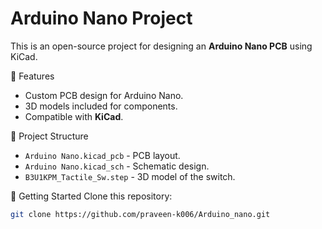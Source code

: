 # Arduino Nano Project

This is an open-source project for designing an **Arduino Nano PCB** using KiCad.

📌 Features
- Custom PCB design for Arduino Nano.
- 3D models included for components.
- Compatible with **KiCad**.

📂 Project Structure
- `Arduino Nano.kicad_pcb` - PCB layout.
- `Arduino Nano.kicad_sch` - Schematic design.
- `B3U1KPM_Tactile_Sw.step` - 3D model of the switch.

🚀 Getting Started
    Clone this repository:
   ```sh
   git clone https://github.com/praveen-k006/Arduino_nano.git

